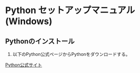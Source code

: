 # Python セットアップマニュアル(Windows)

## Pythonのインストール
1. 以下のPython公式ページからPythonをダウンロードする。

[Python公式サイト](https://www.python.org/downloads/)
